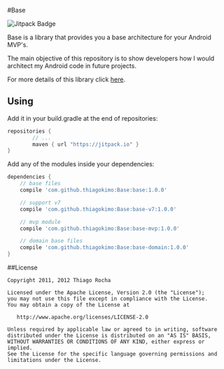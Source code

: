 #Base

![Jitpack Badge](https://img.shields.io/github/release/thiagokimo/Base.svg?label=JitPack)

Base is a library that provides you a base architecture for your Android MVP's.

The main objective of this repository is to show developers
how I would architect my Android code in future projects.

For more details of this library click [here](http://kimo.io/2015/09/06/base/).

## Using

Add it in your build.gradle at the end of repositories:
``` groovy
repositories {
	    // ...
	    maven { url "https://jitpack.io" }
}
```

Add any of the modules inside your dependencies:

``` groovy
dependencies {
    // base files
    compile 'com.github.thiagokimo:Base:base:1.0.0'

    // support v7
    compile 'com.github.thiagokimo:Base:base-v7:1.0.0'

    // mvp module
    compile 'com.github.thiagokimo:Base:base-mvp:1.0.0'

    // domain base files
    compile 'com.github.thiagokimo:Base:base-domain:1.0.0'
}
```

##License

    Copyright 2011, 2012 Thiago Rocha

    Licensed under the Apache License, Version 2.0 (the "License");
    you may not use this file except in compliance with the License.
    You may obtain a copy of the License at

       http://www.apache.org/licenses/LICENSE-2.0

    Unless required by applicable law or agreed to in writing, software
    distributed under the License is distributed on an "AS IS" BASIS,
    WITHOUT WARRANTIES OR CONDITIONS OF ANY KIND, either express or implied.
    See the License for the specific language governing permissions and
    limitations under the License.
